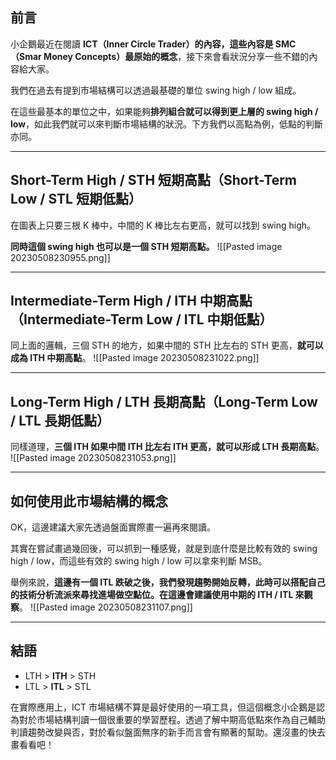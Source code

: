 ## 前言

小企鵝最近在閱讀 **ICT（Inner Circle Trader）的內容，這些內容是 SMC（Smar Money Concepts）最原始的概念**，接下來會看狀況分享一些不錯的內容給大家。

我們在過去有提到市場結構可以透過最基礎的單位 swing high / low 組成。

在這些最基本的單位之中，如果能夠**排列組合就可以得到更上層的 swing high / low**，如此我們就可以來判斷市場結構的狀況。下方我們以高點為例，低點的判斷亦同。

---

## Short-Term High / STH 短期高點（Short-Term Low / STL 短期低點）

在圖表上只要三根 K 棒中，中間的 K 棒比左右更高，就可以找到 swing high。

**同時這個 swing high 也可以是一個 STH 短期高點。**
![[Pasted image 20230508230955.png]]

---

## Intermediate-Term High / ITH 中期高點（Intermediate-Term Low / ITL 中期低點）

同上面的邏輯，三個 STH 的地方，如果中間的 STH 比左右的 STH 更高，**就可以成為 ITH 中期高點**。
![[Pasted image 20230508231022.png]]

---

## Long-Term High / LTH 長期高點（Long-Term Low / LTL 長期低點）

同樣道理，**三個 ITH 如果中間 ITH 比左右 ITH 更高，就可以形成 LTH 長期高點**。
![[Pasted image 20230508231053.png]]

---
## 如何使用此市場結構的概念

OK，這邊建議大家先透過盤面實際畫一遍再來閱讀。

其實在嘗試畫過幾回後，可以抓到一種感覺，就是到底什麼是比較有效的 swing high / low，而這些有效的 swing high / low 可以拿來判斷 MSB。

舉例來說，**這邊有一個 ITL 跌破之後，我們發現趨勢開始反轉，此時可以搭配自己的技術分析流派來尋找進場做空點位。在這邊會建議使用中期的 ITH / ITL 來觀察**。
![[Pasted image 20230508231107.png]]

---

## 結語

-   LTH > **ITH** > STH 
-   LTL > **ITL** > STL

在實際應用上，ICT 市場結構不算是最好使用的一項工具，但這個概念小企鵝是認為對於市場結構判讀一個很重要的學習歷程。透過了解中期高低點來作為自己輔助判讀趨勢改變與否，對於看似盤面無序的新手而言會有顯著的幫助。還沒畫的快去畫看看吧！